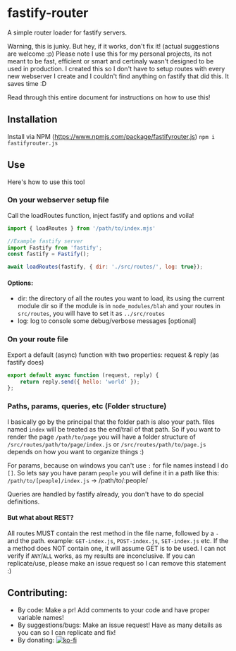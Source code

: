 # fastify-router

A simple router loader for fastify servers. 

Warning, this is junky. But hey, if it works, don't fix it! (actual suggestions are welcome :p)
Please note I use this for my personal projects, its not meant to be fast, efficient or smart and certinaly wasn't designed to be used in production. I created this so I don't have to setup routes with every new webserver I create and I couldn't find anything on fastify that did this. It saves time :D  

Read through this entire document for instructions on how to use this!  

## Installation

Install via NPM (https://www.npmjs.com/package/fastifyrouter.js)
`npm i fastifyrouter.js`

## Use

Here's how to use this tool

### On your webserver setup file

Call the loadRoutes function, inject fastify and options and voila!
```js
import { loadRoutes } from '/path/to/index.mjs'

//Example fastify server 
import Fastify from 'fastify';
const fastify = Fastify();

await loadRoutes(fastify, { dir: './src/routes/', log: true});
```

#### Options: 

- dir: the directory of all the routes you want to load, its using the current module dir so if the module is in `node_modules/blah` and your routes in `src/routes`, you will have to set it as `../src/routes`
- log: log to console some debug/verbose messages [optional]

### On your route file

Export a default (async) function with two properties: request & reply (as fastify does)

```js
export default async function (request, reply) {
    return reply.send({ hello: 'world' });
};
```

### Paths, params, queries, etc (Folder structure)
 
I basically go by the principal that the folder path is also your path. files named `index` will be treated as the end/trail of that path. 
So if you want to render the page `/path/to/page` you will have a folder structure of `/src/routes/path/to/page/index.js` or `/src/routes/path/to/page.js` depends on how you want to organize things :) 

For params, because on windows you can't use `:` for file names instead I do `[]`. So lets say you have param `people` you will define it in a path like this: 
`/path/to/[people]/index.js` -> /path/to/:people/

Queries are handled by fastify already, you don't have to do special definitions. 

#### But what about REST? 
All routes MUST contain the rest method in the file name, followed by a `-` and the path. example: `GET-index.js`, `POST-index.js`, `SET-index.js` etc. 
If the a method does NOT contain one, it will assume GET is to be used.
I can not verify if `ANY`/`ALL` works, as my results are inconclusive. If you can replicate/use, please make an issue request so I can remove this statement :)  

## Contributing: 
- By code: Make a pr! Add comments to your code and have proper variable names!
- By suggestions/bugs: Make an issue request! Have as many details as you can so I can replicate and fix! 
- By donating: [![ko-fi](https://ko-fi.com/img/githubbutton_sm.svg)](https://ko-fi.com/Y8Y1ACFQW) 